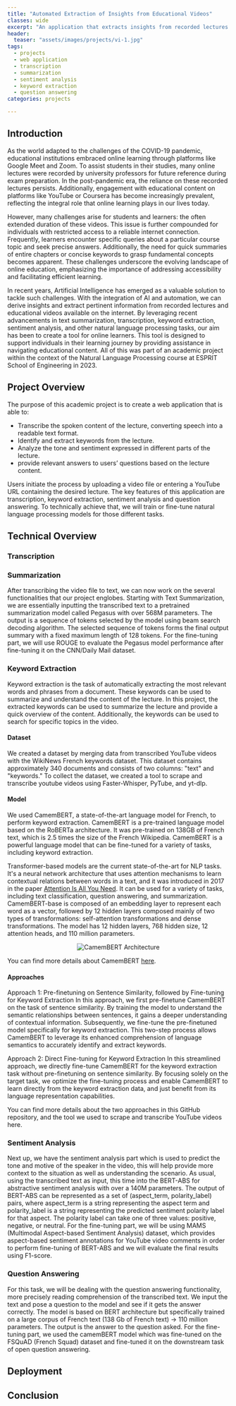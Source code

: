 ```yaml
---
title: "Automated Extraction of Insights from Educational Videos"
classes: wide
excerpt: "An application that extracts insights from recorded lectures or videos using natural language processing."
header:
  teaser: "assets/images/projects/vi-1.jpg"
tags: 
  - projects
  - web application
  - transcription
  - summarization
  - sentiment analysis
  - keyword extraction
  - question answering
categories: projects

---
```


## Introduction 

As the world adapted to the challenges of the COVID-19 pandemic, educational institutions embraced online learning through platforms like Google Meet and Zoom. To assist students in their studies, many online lectures were recorded by university professors for future reference during exam preparation. In the post-pandemic era, the reliance on these recorded lectures persists. Additionally, engagement with educational content on platforms like YouTube or Coursera has become increasingly prevalent, reflecting the integral role that online learning plays in our lives today.

However, many challenges arise for students and learners: the often extended duration of these videos. This issue is further compounded for individuals with restricted access to a reliable internet connection. Frequently, learners encounter specific queries about a particular course topic and seek precise answers. Additionally, the need for quick summaries of entire chapters or concise keywords to grasp fundamental concepts becomes apparent. These challenges underscore the evolving landscape of online education, emphasizing the importance of addressing accessibility and facilitating efficient learning.

In recent years, Artificial Intelligence has emerged as a valuable solution to tackle such challenges. With the integration of AI and automation, we can derive insights and extract pertinent information from recorded lectures and educational videos available on the internet. By leveraging recent advancements in text summarization, transcription, keyword extraction, sentiment analysis, and other natural language processing tasks, our aim has been to create a tool for online learners. This tool is designed to support individuals in their learning journey by providing assistance in navigating educational content. All of this was part of an academic project within the context of the Natural Language Processing course at ESPRIT School of Engineering in 2023.

## Project Overview 

The purpose of this academic project is to create a web application that is able to:

- Transcribe the spoken content of the lecture, converting speech into a readable text format.
- Identify and extract keywords from the lecture.
- Analyze the tone and sentiment expressed in different parts of the lecture.
- provide relevant answers to users’ questions based on the lecture content.

Users initiate the process by uploading a video file or entering a YouTube URL containing the desired lecture. The key features of this application are transcription, keyword extraction, sentiment analysis and question answering. To technically achieve that, we will train or fine-tune natural language processing models for those different tasks.

## Technical Overview

### Transcription

### Summarization

After transcribing the video file to text, we can now work on the several functionalities that our project englobes. Starting with Text Summarization, we are essentially inputting the transcribed text to a pretrained summarization model called Pegasus with over 568M parameters. The output is a sequence of tokens selected by the model using beam search decoding algorithm. The selected sequence of tokens forms the final output summary with a fixed maximum length of 128 tokens.
For the fine-tuning part, we will use ROUGE to evaluate the Pegasus model performance after fine-tuning it on the CNN/Daily Mail dataset.

### Keyword Extraction

Keyword extraction is the task of automatically extracting the most relevant words and phrases from a document. These keywords can be used to summarize and understand the content of the lecture. In this project, the extracted keywords can be used to summarize the lecture and provide a quick overview of the content. Additionally, the keywords can be used to search for specific topics in the video.

#### Dataset

We created a dataset by merging data from transcribed YouTube videos with the WikiNews French keywords dataset. This dataset contains approximately 340 documents and consists of two columns: "text" and "keywords." To collect the dataset, we created a tool to scrape and transcribe youtube videos using Faster-Whisper, PyTube, and yt-dlp.

#### Model

We used CamemBERT, a state-of-the-art language model for French, to perform keyword extraction. CamemBERT is a pre-trained language model based on the RoBERTa architecture. It was pre-trained on 138GB of French text, which is 2.5 times the size of the French Wikipedia. CamemBERT is a powerful language model that can be fine-tuned for a variety of tasks, including keyword extraction.

Transformer-based models are the current state-of-the-art for NLP tasks. It's a neural network architecture that uses attention mechanisms to learn contextual relations between words in a text, and it was introduced in 2017 in the paper [Attention Is All You Need](https://arxiv.org/pdf/1706.03762.pdf). It can be used for a variety of tasks, including text classification, question answering, and summarization. CamemBERT-base is composed of an embedding layer to represent each word as a vector, followed by 12 hidden layers composed mainly of two types of transformations: self-attention transformations and dense transformations. The model has 12 hidden layers, 768 hidden size, 12 attention heads, and 110 million parameters.

<p align="center">
<img src="{{ site.url }}{{ site.baseurl }}/assets/images/projects/project-1/camembert-architecture.png" alt="CamemBERT Architecture">
</p>

You can find more details about CamemBERT [here](https://camembert-model.fr/).

#### Approaches

Approach 1: Pre-finetuning on Sentence Similarity, followed by Fine-tuning for Keyword Extraction
In this approach, we first pre-finetune CamemBERT on the task of sentence similarity. By training the model to understand the semantic relationships between sentences, it gains a deeper understanding of contextual information. Subsequently, we fine-tune the pre-finetuned model specifically for keyword extraction. This two-step process allows CamemBERT to leverage its enhanced comprehension of language semantics to accurately identify and extract keywords.

Approach 2: Direct Fine-tuning for Keyword Extraction
In this streamlined approach, we directly fine-tune CamemBERT for the keyword extraction task without pre-finetuning on sentence similarity. By focusing solely on the target task, we optimize the fine-tuning process and enable CamemBERT to learn directly from the keyword extraction data, and just benefit from its language representation capabilities.

You can find more details about the two approaches in this GitHub repository, and the tool we used to scrape and transcribe YouTube videos here.

### Sentiment Analysis

Next up, we have the sentiment analysis part which is used to predict the tone and motive of the speaker in the video, this will help provide more context to the situation as well as understanding the scenario. As usual, using the transcribed text as input, this time into the BERT-ABS for abstractive sentiment analysis with over a 140M parameters. The output of BERT-ABS can be represented as a set of (aspect_term, polarity_label) pairs, where aspect_term is a string representing the aspect term and polarity_label is a string representing the predicted sentiment polarity label for that aspect. The polarity label can take one of three values: positive, negative, or neutral. For the fine-tuning part, we will be using MAMS (Multimodal Aspect-based Sentiment Analysis) dataset, which provides aspect-based sentiment annotations for YouTube video comments in order to perform fine-tuning of BERT-ABS and we will evaluate the final results using F1-score.

### Question Answering

For this task, we will be dealing with the question answering functionality, more precisely reading comprehension of the transcribed text. We input the text and pose a question to the model and see if it gets the answer correctly. The model is based on BERT architecture but specifically trained on a large corpus of French text (138 Gb of French text) -> 110 million parameters. The output is the answer to the question asked. For the fine-tuning part, we used the camemBERT model which was fine-tuned on the FSQuAD (French Squad) dataset and fine-tuned it on the downstream task of open question answering. 

## Deployment

## Conclusion